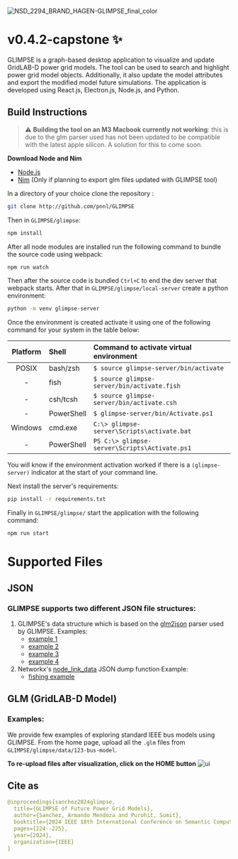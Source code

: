 ![NSD_2294_BRAND_HAGEN-GLIMPSE_final_color](https://github.com/user-attachments/assets/182d1235-eb30-4467-b880-aec3000e786f)

# v0.4.2-capstone ✨

GLIMPSE is a graph-based desktop application to visualize and update GridLAB-D power grid models. The tool can be used to search and highlight power grid model objects. Additionally, it also update the model attributes and export the modified model future simulations. The application is developed using React.js, Electron.js, Node.js, and Python.

## Build Instructions

> :warning: **Building the tool on an M3 Macbook currently not working**: this is due to the glm parser used has not been updated to be compatible with the latest apple silicon. A solution for this to come soon.

**Download Node and Nim**

- [Node.js](https://nodejs.org/en)
- [Nim](https://nim-lang.org/install.html) (Only if planning to export glm files updated with GLIMPSE tool)

In a directory of your choice clone the repository :

```bash
git clone http://github.com/pnnl/GLIMPSE
```

Then in `GLIMPSE/glimpse`:

```bash
npm install
```

After all node modules are installed run the following command to bundle the source code using webpack:

```bash
npm run watch
```

Then after the source code is bundled `Ctrl+C` to end the dev server that webpack starts.
After that in `GLIMPSE/glimpse/local-server` create a python environment:

```bash
python -m venv glimpse-server
```

Once the environment is created activate it using one of the following command for your system in the table below:

| Platform | Shell      | Command to activate virtual environment       |
| :------: | :--------- | :-------------------------------------------- |
|  POSIX   | bash/zsh   | `$ source glimpse-server/bin/activate`        |
|    -     | fish       | `$ source glimpse-server/bin/activate.fish`   |
|    -     | csh/tcsh   | `$ source glimpse-server/bin/activate.csh`    |
|    -     | PowerShell | `$ glimpse-server/bin/Activate.ps1`           |
| Windows  | cmd.exe    | `C:\> glimpse-server\Scripts\activate.bat`    |
|    -     | PowerShell | `PS C:\> glimpse-server\Scripts\Activate.ps1` |

You will know if the environment activation worked if there is a `(glimpse-server)` indicator at the start of your command line.

Next install the server's requirements:

```bash
pip install -r requirements.txt
```

Finally in `GLIMPSE/glimpse/` start the application with the following command:

```bash
npm run start
```

# Supported Files

## JSON

### GLIMPSE supports two different JSON file structures:

1. GLIMPSE's data structure which is based on the [glm2json](https://github.com/NREL/glm) parser used by GLIMPSE.
   Examples:
   - [example 1](https://github.com/pnnl/GLIMPSE/blob/master/glimpse/data/demo_examples/customModelExample.json)
   - [example 2](https://github.com/pnnl/GLIMPSE/blob/master/glimpse/data/demo_examples/levelExample.json)
   - [example 3](https://github.com/pnnl/GLIMPSE/blob/master/glimpse/data/demo_examples/socialExample.json)
   - [example 4](https://github.com/pnnl/GLIMPSE/blob/master/glimpse/data/demo_examples/test.json)
2. Networkx's [node_link_data](https://networkx.org/documentation/stable/reference/readwrite/generated/networkx.readwrite.json_graph.node_link_data.html#networkx.readwrite.json_graph.node_link_data) JSON dump function
   Example:
   - [fishing example](https://github.com/pnnl/GLIMPSE/blob/master/glimpse/data/demo_examples/gdata.json)

## GLM (GridLAB-D Model)

### Examples:

We provide few examples of exploring standard IEEE bus models using GLIMPSE. From the home page, upload all the `.glm` files from `GLIMPSE/glimpse/data/123-bus-model`.

**To re-upload files after visualization, click on the HOME button**
![ui](https://github.com/user-attachments/assets/76ecdcf4-df35-4c9f-9878-c99cdc49dfea)

## Cite as

```yaml
@inproceedings{sanchez2024glimpse,
  title={GLIMPSE of Future Power Grid Models},
  author={Sanchez, Armando Mendoza and Purohit, Sumit},
  booktitle={2024 IEEE 18th International Conference on Semantic Computing (ICSC)},
  pages={224--225},
  year={2024},
  organization={IEEE}
}
```
